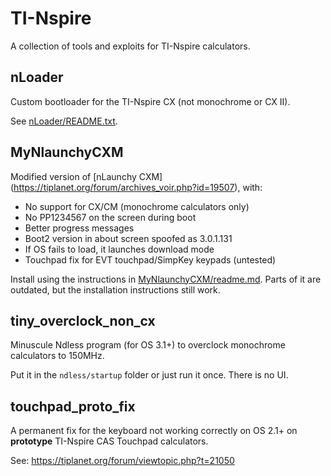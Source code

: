 # TI-Nspire

A collection of tools and exploits for TI-Nspire calculators. 

## nLoader

Custom bootloader for the TI-Nspire CX (not monochrome or CX II). 

See [nLoader/README.txt](../../raw/main/nLoader/README.txt).

## MyNlaunchyCXM

Modified version of [nLaunchy CXM] (https://tiplanet.org/forum/archives_voir.php?id=19507), with:

* No support for CX/CM (monochrome calculators only)
* No PP1234567 on the screen during boot
* Better progress messages
* Boot2 version in about screen spoofed as 3.0.1.131
* If OS fails to load, it launches download mode
* Touchpad fix for EVT touchpad/SimpKey keypads (untested)

Install using the instructions in  [MyNlaunchyCXM/readme.md](MyNlaunchyCXM/readme.md). Parts of it are outdated, but the installation instructions still work.

## tiny_overclock_non_cx

Minuscule Ndless program (for OS 3.1+) to overclock monochrome calculators to 150MHz. 

Put it in the `ndless/startup` folder or just run it once. There is no UI.

## touchpad_proto_fix

A permanent fix for the keyboard not working correctly on OS 2.1+ on **prototype** TI-Nspire CAS Touchpad calculators.

See: https://tiplanet.org/forum/viewtopic.php?t=21050

